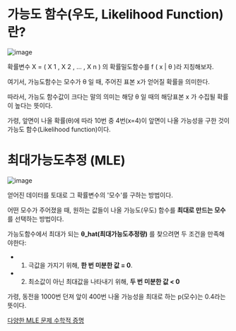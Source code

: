 # 가능도 함수(우도, Likelihood Function)란?
![image](https://user-images.githubusercontent.com/39285147/181835341-debde05b-31bc-46fd-8c1c-44ac8df10085.png)

확률변수 X = ( X 1 , X 2 , … , X n ) 의 확률밀도함수를 f ( x | θ )라 지칭해보자.

여기서, 가능도함수는 모수가 θ 일 때, 주어진 표본 x가 얻어질 확률을 의미한다.

따라서, 가능도 함수값이 크다는 말의 의미는 해당 θ 일 때의 해당표본 x 가 수집될 확률이 높다는 뜻이다.

가령, 앞면이 나올 확률(θ)에 따라 10번 중 4번(x=4)이 앞면이 나올 가능성을 구한 것이 가능도 함수(Likelihood function)이다.

# 최대가능도추정 (MLE)
![image](https://user-images.githubusercontent.com/39285147/181835358-8fbb1a0d-7464-4dbe-b31e-5af0b51bc0ef.png)

얻어진 데이터를 토대로 그 확률변수의 '모수'를 구하는 방법이다.

어떤 모수가 주어졌을 때, 원하는 값들이 나올 가능도(우도) 함수를 **최대로 만드는 모수**를 선택하는 방법이다.

가능도함수에서 최대가 되는 **θ_hat(최대가능도추정량)** 를 찾으려면 두 조건을 만족해야한다:
- 1) 극값을 가지기 위해, **한 번 미분한 값 = 0**.
- 2) 최소값이 아닌 최대값을 나타내기 위해, **두 번 미분한 값 < 0**

가령, 동전을 1000번 던져 앞이 400번 나올 가능성을 최대로 하는 p(모수)는 0.4라는 뜻이다.

[다양한 MLE 문제 수학적 증명](https://gaussian37.github.io/ml-concept-mlemap/)
